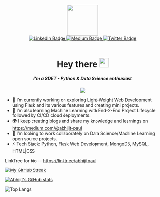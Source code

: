 <div id="header" align="center">
  <img src="https://media.giphy.com/media/M9gbBd9nbDrOTu1Mqx/giphy.gif" width="100"/>
</div>
<div id="badges" align="center">
  <a href="https://www.linkedin.com/in/abhijitpaul0212">
    <img src="https://img.shields.io/badge/LinkedIn-blue?style=for-the-badge&logo=linkedin&logoColor=white" alt="LinkedIn Badge"/>
  </a>
  <a href="https://abhijit-paul.medium.com">
    <img src="https://img.shields.io/badge/Medium-black?style=for-the-badge&logo=youtube&logoColor=white" alt="Medium Badge"/>
  </a>
  <a href="https://twitter.com/abhijit_paul_">
    <img src="https://img.shields.io/badge/Twitter-blue?style=for-the-badge&logo=twitter&logoColor=white" alt="Twitter Badge"/>
  </a>
</div>

<div>
<br>
<h1 align="center">
  Hey there <img src="https://media.giphy.com/media/hvRJCLFzcasrR4ia7z/giphy.gif" width="30px"/>
</h1>
<h5 align="center">
  I'm a SDET - Python & Data Science enthusiast
</h5>
</div>

<p align="center">
  <a href="[https://discord.gg/fPrdqh3Zfu](https://discord.gg/p55RrM2Bkc)" alt="Discord" title="Python & Data Science Community">
    <img src="https://img.shields.io/discord/1163954618569588797?color=7289DA&logo=discord&logoColor=white&style=for-the-badge"/></a>
</p>

- 🔭 I’m currently working on exploring Light-Weight Web Development using Flask and its various features and creating mini projects.
- 🌱 I’m also learning Machine Learning with End-2-End Project Lifecycle followed by CI/CD cloud deployments.
- 🌍 I keep creating blogs and share my knowledge and learnings on https://medium.com/@abhijit-paul
- 👯 I’m looking to work collaborately on Data Science/Machine Learning open source projects.
- ⚡ Tech Stack: Python, Flask Web Development, MongoDB, MySQL, HTML|CSS

LinkTree for bio -- https://linktr.ee/abhijitpaul

[![My GitHub Streak](https://github-readme-streak-stats-umber.vercel.app?user=abhijitpaul0212&theme=radical&hide_border=true&date_format=j%20M%5B%20Y%5D)](https://git.io/streak-stats)

[![Abhijit's GitHub stats](https://github-readme-stats.vercel.app/api?username=abhijitpaul0212&show_icons=true&theme=algolia)](https://github.com/abhijitpaul0212/github-readme-stats)

![Top Langs](https://github-readme-stats.vercel.app/api/top-langs/?username=abhijitpaul0212&size_weight=0.5&count_weight=0.5&show_icons=true&theme=algolia)

<!--
**abhijitpaul0212/abhijitpaul0212** is a ✨ _special_ ✨ repository because its `README.md` (this file) appears on your GitHub profile.

Here are some ideas to get you started:

- 🔭 I’m currently working on ...
- 🌱 I’m currently learning ...
- 👯 I’m looking to collaborate on ...
- 🤔 I’m looking for help with ...
- 💬 Ask me about ...
- 📫 How to reach me: ...
- 😄 Pronouns: ...
- ⚡ Fun fact: ...
-->

